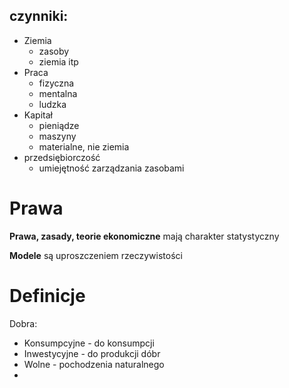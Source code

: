 ## czynniki:

- Ziemia
    - zasoby
    - ziemia itp
- Praca
    - fizyczna
    - mentalna
    - ludzka
- Kapitał
    - pieniądze
    - maszyny
    - materialne, nie ziemia
- przedsiębiorczość
    - umiejętność zarządzania zasobami

# Prawa

**Prawa, zasady, teorie ekonomiczne** mają charakter statystyczny

**Modele** są uproszczeniem rzeczywistości

# Definicje

Dobra:

- Konsumpcyjne - do konsumpcji
- Inwestycyjne - do produkcji dóbr
- Wolne - pochodzenia naturalnego
-
